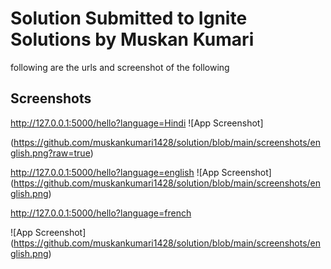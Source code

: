 
# Solution Submitted to Ignite Solutions by Muskan Kumari

following are the urls and screenshot of the following







## Screenshots
http://127.0.0.1:5000/hello?language=Hindi
![App Screenshot]

(https://github.com/muskankumari1428/solution/blob/main/screenshots/english.png?raw=true)

http://127.0.0.1:5000/hello?language=english
![App Screenshot]
(https://github.com/muskankumari1428/solution/blob/main/screenshots/english.png)


http://127.0.0.1:5000/hello?language=french

![App Screenshot]
(https://github.com/muskankumari1428/solution/blob/main/screenshots/english.png)

